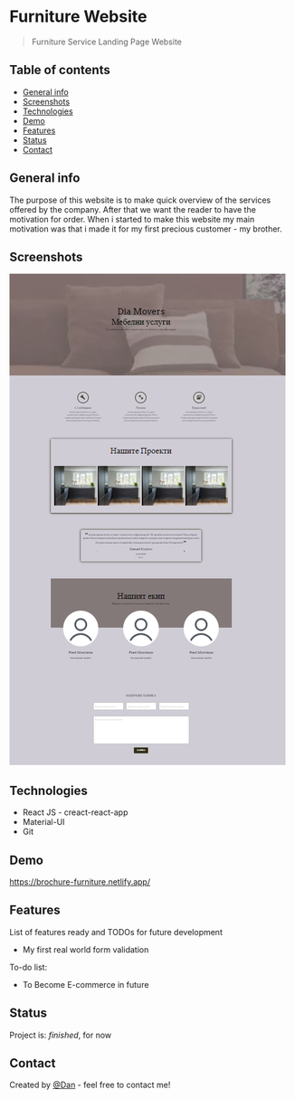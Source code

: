 # Furniture Website
> Furniture Service Landing Page Website

## Table of contents
* [General info](#general-info)
* [Screenshots](#screenshots)
* [Technologies](#technologies)
* [Demo](#demo)
* [Features](#features)
* [Status](#status)
* [Contact](#contact)

## General info
The purpose of this website is to make quick overview of the services offered by the company. Аfter that we want the reader to have the motivation for order.
When i started to make this website my main motivation was that i made it for my first precious customer - my brother.

## Screenshots
![Example screenshot](demo.png)

## Technologies
* React JS - creact-react-app
* Material-UI
* Git

## Demo
https://brochure-furniture.netlify.app/

## Features
List of features ready and TODOs for future development
* My first real world form validation

To-do list:
* To Become E-commerce in future

## Status
Project is:  _finished_, for now

## Contact
Created by [@Dan](https://www.linkedin.com/in/danail-kostov-ba95b81b3/) - feel free to contact me!
